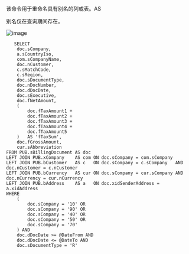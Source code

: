该命令用于重命名具有别名的列或表。AS

别名仅在查询期间存在。

![image](https://github.com/NannF00/SQL/assets/117897416/29c10b4b-2178-4a3c-b843-2e686707196c)


       SELECT
        doc.sCompany, 
        a.sCountryIso,
        com.sCompanyName,
        doc.nCustomer, 
        c.sMatchCode,
        c.sRegion,
        doc.sDocumentType, 
        doc.nDocNumber, 
        doc.dDocDate, 
        doc.sExecutive, 
        doc.fNetAmount, 
        (
            doc.fTaxAmount1 + 
            doc.fTaxAmount2 + 
            doc.fTaxAmount3 + 
            doc.fTaxAmount4 + 
            doc.fTaxAmount5
        )   AS 'fTaxSum', 
        doc.fGrossAmount, 
        cur.sAbbreviation
    FROM PUB.sBillingDocument AS doc
    LEFT JOIN PUB.xCompany    AS com ON doc.sCompany = com.sCompany
    LEFT JOIN PUB.bCustomer   AS c   ON doc.sCompany = c.sCompany   AND doc.nCustomer = c.nCustomer
    LEFT JOIN PUB.bCurrency   AS cur ON doc.sCompany = cur.sCompany AND doc.nCurrency = cur.nCurrency
    LEFT JOIN PUB.bAddress    AS a   ON doc.xidSenderAddress = a.xidAddress
    WHERE
        (
            doc.sCompany = '10' OR 
            doc.sCompany = '90' OR 
            doc.sCompany = '40' OR 
            doc.sCompany = '50' OR 
            doc.sCompany = '70'
        ) AND 
        doc.dDocDate >= @DateFrom AND 
        doc.dDocDate <= @DateTo AND 
        doc.sDocumentType = 'R'
